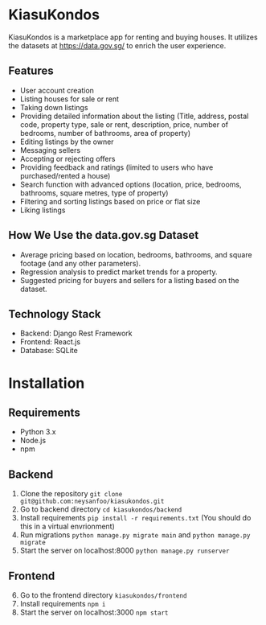 # KiasuKondos

KiasuKondos is a marketplace app for renting and buying houses. It utilizes the datasets at https://data.gov.sg/ to enrich the user experience.

## Features
- User account creation
- Listing houses for sale or rent
- Taking down listings
- Providing detailed information about the listing (Title, address, postal code, property type, sale or rent, description, price, number of bedrooms, number of bathrooms, area of property)
- Editing listings by the owner
- Messaging sellers
- Accepting or rejecting offers
- Providing feedback and ratings (limited to users who have purchased/rented a house)
- Search function with advanced options (location, price, bedrooms, bathrooms, square metres, type of property)
- Filtering and sorting listings based on price or flat size
- Liking listings

## How We Use the data.gov.sg Dataset
- Average pricing based on location, bedrooms, bathrooms, and square footage (and any other parameters).
- Regression analysis to predict market trends for a property.
- Suggested pricing for buyers and sellers for a listing based on the dataset.

## Technology Stack
- Backend: Django Rest Framework
- Frontend: React.js
- Database: SQLite

# Installation

## Requirements
- Python 3.x
- Node.js
- npm

## Backend
1. Clone the repository `git clone git@github.com:neysanfoo/kiasukondos.git`
2. Go to backend directory `cd kiasukondos/backend`
3. Install requirements `pip install -r requirements.txt` (You should do this in a virtual envrionment)
4. Run migrations `python manage.py migrate main` and `python manage.py migrate`
5. Start the server on localhost:8000 `python manage.py runserver`

## Frontend
6. Go to the frontend directory `kiasukondos/frontend`
7. Install requirements `npm i`
8. Start the server on localhost:3000 `npm start`

